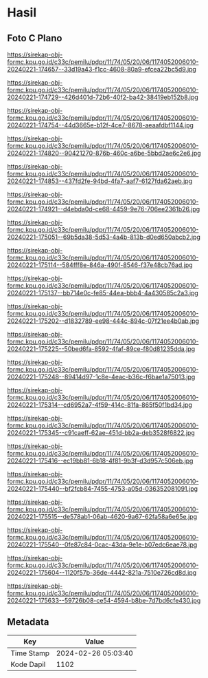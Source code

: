 # Hasil

## Foto C Plano

https://sirekap-obj-formc.kpu.go.id/c33c/pemilu/pdpr/11/74/05/20/06/1174052006010-20240221-174657--33d19a43-f1cc-4608-80a9-efcea22bc5d9.jpg

https://sirekap-obj-formc.kpu.go.id/c33c/pemilu/pdpr/11/74/05/20/06/1174052006010-20240221-174729--426d401d-72b6-40f2-ba42-38419eb152b8.jpg

https://sirekap-obj-formc.kpu.go.id/c33c/pemilu/pdpr/11/74/05/20/06/1174052006010-20240221-174754--44d3665e-b12f-4ce7-8678-aeaafdbf1144.jpg

https://sirekap-obj-formc.kpu.go.id/c33c/pemilu/pdpr/11/74/05/20/06/1174052006010-20240221-174820--90421270-876b-460c-a6be-5bbd2ae6c2e6.jpg

https://sirekap-obj-formc.kpu.go.id/c33c/pemilu/pdpr/11/74/05/20/06/1174052006010-20240221-174853--437fd2fe-94bd-4fa7-aaf7-6127fda62aeb.jpg

https://sirekap-obj-formc.kpu.go.id/c33c/pemilu/pdpr/11/74/05/20/06/1174052006010-20240221-174921--d4ebda0d-ce68-4459-9e76-706ee2361b26.jpg

https://sirekap-obj-formc.kpu.go.id/c33c/pemilu/pdpr/11/74/05/20/06/1174052006010-20240221-175051--69b5da38-5d53-4a4b-813b-d0ed650abcb2.jpg

https://sirekap-obj-formc.kpu.go.id/c33c/pemilu/pdpr/11/74/05/20/06/1174052006010-20240221-175114--584fff8e-846a-490f-8546-f37e48cb76ad.jpg

https://sirekap-obj-formc.kpu.go.id/c33c/pemilu/pdpr/11/74/05/20/06/1174052006010-20240221-175137--bb714e0c-fe85-44ea-bbb4-4a430585c2a3.jpg

https://sirekap-obj-formc.kpu.go.id/c33c/pemilu/pdpr/11/74/05/20/06/1174052006010-20240221-175202--d1832789-ee98-444c-894c-07f21ee4b0ab.jpg

https://sirekap-obj-formc.kpu.go.id/c33c/pemilu/pdpr/11/74/05/20/06/1174052006010-20240221-175225--50bed6fa-8592-4faf-89ce-f80d81235dda.jpg

https://sirekap-obj-formc.kpu.go.id/c33c/pemilu/pdpr/11/74/05/20/06/1174052006010-20240221-175248--89414d97-1c8e-4eac-b36c-f6bae1a75013.jpg

https://sirekap-obj-formc.kpu.go.id/c33c/pemilu/pdpr/11/74/05/20/06/1174052006010-20240221-175314--cd6952a7-4f59-414c-81fa-865f50f1bd34.jpg

https://sirekap-obj-formc.kpu.go.id/c33c/pemilu/pdpr/11/74/05/20/06/1174052006010-20240221-175345--c91caeff-62ae-451d-bb2a-deb3528f6822.jpg

https://sirekap-obj-formc.kpu.go.id/c33c/pemilu/pdpr/11/74/05/20/06/1174052006010-20240221-175416--ec19bb81-6b18-4f81-9b3f-d3d957c506eb.jpg

https://sirekap-obj-formc.kpu.go.id/c33c/pemilu/pdpr/11/74/05/20/06/1174052006010-20240221-175440--bf2fcb84-7455-4753-a05d-036352081091.jpg

https://sirekap-obj-formc.kpu.go.id/c33c/pemilu/pdpr/11/74/05/20/06/1174052006010-20240221-175515--de578ab1-06ab-4620-9a67-62fa58a6e65e.jpg

https://sirekap-obj-formc.kpu.go.id/c33c/pemilu/pdpr/11/74/05/20/06/1174052006010-20240221-175540--0fe87c84-0cac-43da-9e1e-b07edc6eae78.jpg

https://sirekap-obj-formc.kpu.go.id/c33c/pemilu/pdpr/11/74/05/20/06/1174052006010-20240221-175604--1120f57b-36de-4442-821a-7510e726cd8d.jpg

https://sirekap-obj-formc.kpu.go.id/c33c/pemilu/pdpr/11/74/05/20/06/1174052006010-20240221-175633--59726b08-ce54-4594-b8be-7d7bd6cfe430.jpg


## Metadata

| Key        | Value               |
| ---------- | ------------------- |
| Time Stamp | 2024-02-26 05:03:40 |
| Kode Dapil | 1102                |



